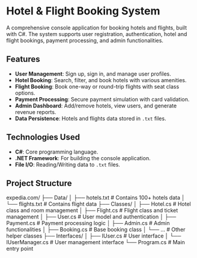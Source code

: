 # Hotel & Flight Booking System

A comprehensive console application for booking hotels and flights, built with C#. The system supports user registration, authentication, hotel and flight bookings, payment processing, and admin functionalities.

## Features

- **User Management**: Sign up, sign in, and manage user profiles.
- **Hotel Booking**: Search, filter, and book hotels with various amenities.
- **Flight Booking**: Book one-way or round-trip flights with seat class options.
- **Payment Processing**: Secure payment simulation with card validation.
- **Admin Dashboard**: Add/remove hotels, view users, and generate revenue reports.
- **Data Persistence**: Hotels and flights data stored in `.txt` files.

## Technologies Used

- **C#**: Core programming language.
- **.NET Framework**: For building the console application.
- **File I/O**: Reading/Writing data to `.txt` files.

## Project Structure
expedia.com/
├── Data/
│ ├── hotels.txt # Contains 100+ hotels data
│ └── flights.txt # Contains flight data
├── Classes/
│ ├── Hotel.cs # Hotel class and room management
│ ├── Flight.cs # Flight class and ticket management
│ ├── User.cs # User model and authentication
│ ├── Payment.cs # Payment processing logic
│ ├── Admin.cs # Admin functionalities
│ ├── Booking.cs # Base booking class
│ └── ... # Other helper classes
├── Interfaces/
│ ├── IUser.cs # User interface
│ └── IUserManager.cs # User management interface
└── Program.cs # Main entry point

